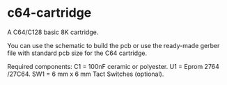 # c64-cartridge
A C64/C128 basic 8K cartridge.


You can use the schematic to build the pcb or use the ready-made gerber file with standard pcb size for the C64 cartridge.

Required components:
C1 = 100nF ceramic or polyester.
U1 = Eprom 2764 /27C64.
SW1 = 6 mm x 6 mm Tact Switches (optional).
